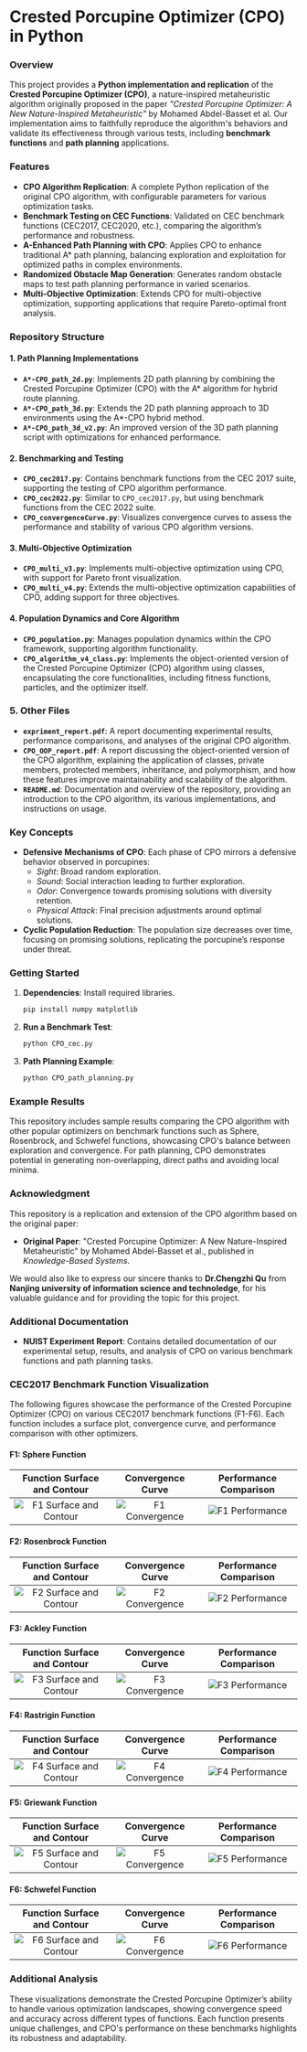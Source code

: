 # Crested Porcupine Optimizer (CPO) in Python

### Overview

This project provides a **Python implementation and replication** of the **Crested Porcupine Optimizer (CPO)**, a nature-inspired metaheuristic algorithm originally proposed in the paper *"Crested Porcupine Optimizer: A New Nature-Inspired Metaheuristic"* by Mohamed Abdel-Basset et al. Our implementation aims to faithfully reproduce the algorithm's behaviors and validate its effectiveness through various tests, including **benchmark functions** and **path planning** applications.

### Features

- **CPO Algorithm Replication**: A complete Python replication of the original CPO algorithm, with configurable parameters for various optimization tasks.
- **Benchmark Testing on CEC Functions**: Validated on CEC benchmark functions (CEC2017, CEC2020, etc.), comparing the algorithm’s performance and robustness.
- **A-Enhanced Path Planning with CPO**: Applies CPO to enhance traditional A* path planning, balancing exploration and exploitation for optimized paths in complex environments.
- **Randomized Obstacle Map Generation**: Generates random obstacle maps to test path planning performance in varied scenarios.
- **Multi-Objective Optimization**: Extends CPO for multi-objective optimization, supporting applications that require Pareto-optimal front analysis.

### Repository Structure

#### 1. **Path Planning Implementations**
- **`A*-CPO_path_2d.py`**: Implements 2D path planning by combining the Crested Porcupine Optimizer (CPO) with the A* algorithm for hybrid route planning.
- **`A*-CPO_path_3d.py`**: Extends the 2D path planning approach to 3D environments using the A*-CPO hybrid method.
- **`A*-CPO_path_3d_v2.py`**: An improved version of the 3D path planning script with optimizations for enhanced performance.

#### 2. **Benchmarking and Testing**
- **`CPO_cec2017.py`**: Contains benchmark functions from the CEC 2017 suite, supporting the testing of CPO algorithm performance.
- **`CPO_cec2022.py`**: Similar to `CPO_cec2017.py`, but using benchmark functions from the CEC 2022 suite.
- **`CPO_convergenceCurve.py`**: Visualizes convergence curves to assess the performance and stability of various CPO algorithm versions.

#### 3. **Multi-Objective Optimization**
- **`CPO_multi_v3.py`**: Implements multi-objective optimization using CPO, with support for Pareto front visualization.
- **`CPO_multi_v4.py`**: Extends the multi-objective optimization capabilities of CPO, adding support for three objectives.

#### 4. **Population Dynamics and Core Algorithm**
- **`CPO_population.py`**: Manages population dynamics within the CPO framework, supporting algorithm functionality.
- **`CPO_algorithm_v4_class.py`**: Implements the object-oriented version of the Crested Porcupine Optimizer (CPO) algorithm using classes, encapsulating the core functionalities, including fitness functions, particles, and the optimizer itself.

### 5. **Other Files**
- **`expriment_report.pdf`**: A report documenting experimental results, performance comparisons, and analyses of the original CPO algorithm.
- **`CPO_OOP_report.pdf`**: A report discussing the object-oriented version of the CPO algorithm, explaining the application of classes, private members, protected members, inheritance, and polymorphism, and how these features improve maintainability and scalability of the algorithm.
- **`README.md`**: Documentation and overview of the repository, providing an introduction to the CPO algorithm, its various implementations, and instructions on usage.



### Key Concepts

- **Defensive Mechanisms of CPO**: Each phase of CPO mirrors a defensive behavior observed in porcupines:
  - *Sight*: Broad random exploration.
  - *Sound*: Social interaction leading to further exploration.
  - *Odor*: Convergence towards promising solutions with diversity retention.
  - *Physical Attack*: Final precision adjustments around optimal solutions.
- **Cyclic Population Reduction**: The population size decreases over time, focusing on promising solutions, replicating the porcupine’s response under threat.

### Getting Started

1. **Dependencies**: Install required libraries.
   ```bash
   pip install numpy matplotlib

2. **Run a Benchmark Test**:

   ```bash
   python CPO_cec.py
   ```

3. **Path Planning Example**:

   ```bash
   python CPO_path_planning.py
   ```

### Example Results

This repository includes sample results comparing the CPO algorithm with other popular optimizers on benchmark functions such as Sphere, Rosenbrock, and Schwefel functions, showcasing CPO's balance between exploration and convergence. For path planning, CPO demonstrates potential in generating non-overlapping, direct paths and avoiding local minima.

### Acknowledgment

This repository is a replication and extension of the CPO algorithm based on the original paper:

- **Original Paper**: "Crested Porcupine Optimizer: A New Nature-Inspired Metaheuristic" by Mohamed Abdel-Basset et al., published in *Knowledge-Based Systems*.

We would also like to express our sincere thanks to **Dr.Chengzhi Qu** from **Nanjing university of information science and technoledge**, for his valuable guidance and for providing the topic for this project.


### Additional Documentation

- **NUIST Experiment Report**: Contains detailed documentation of our experimental setup, results, and analysis of CPO on various benchmark functions and path planning tasks.

### CEC2017 Benchmark Function Visualization

The following figures showcase the performance of the Crested Porcupine Optimizer (CPO) on various CEC2017 benchmark functions (F1-F6). Each function includes a surface plot, convergence curve, and performance comparison with other optimizers.

#### F1: Sphere Function
| Function Surface and Contour | Convergence Curve | Performance Comparison |
|:-----------------------------:|:-----------------:|:----------------------:|
| ![F1 Surface and Contour](images/F_1.3.png) | ![F1 Convergence](images/F_1.png) | ![F1 Performance](images/F_1.2.png) |

#### F2: Rosenbrock Function
| Function Surface and Contour | Convergence Curve | Performance Comparison |
|:-----------------------------:|:-----------------:|:----------------------:|
| ![F2 Surface and Contour](images/F_2.3.png) | ![F2 Convergence](images/F_2.png) | ![F2 Performance](images/F_2.2.png) |

#### F3: Ackley Function
| Function Surface and Contour | Convergence Curve | Performance Comparison |
|:-----------------------------:|:-----------------:|:----------------------:|
| ![F3 Surface and Contour](images/F_3.3.png) | ![F3 Convergence](images/F_3.png) | ![F3 Performance](images/F_3.2.png) |

#### F4: Rastrigin Function
| Function Surface and Contour | Convergence Curve | Performance Comparison |
|:-----------------------------:|:-----------------:|:----------------------:|
| ![F4 Surface and Contour](images/F_4.3.png) | ![F4 Convergence](images/F_4.png) | ![F4 Performance](images/F_4.2.png) |

#### F5: Griewank Function
| Function Surface and Contour | Convergence Curve | Performance Comparison |
|:-----------------------------:|:-----------------:|:----------------------:|
| ![F5 Surface and Contour](images/F_5.3.png) | ![F5 Convergence](images/F_5.png) | ![F5 Performance](images/F_5.2.png) |

#### F6: Schwefel Function
| Function Surface and Contour | Convergence Curve | Performance Comparison |
|:-----------------------------:|:-----------------:|:----------------------:|
| ![F6 Surface and Contour](images/F_6.3.png) | ![F6 Convergence](images/F_6.png) | ![F6 Performance](images/F_6.2.png) |

### Additional Analysis

These visualizations demonstrate the Crested Porcupine Optimizer’s ability to handle various optimization landscapes, showing convergence speed and accuracy across different types of functions. Each function presents unique challenges, and CPO's performance on these benchmarks highlights its robustness and adaptability.

